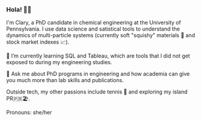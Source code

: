 ### Hola! 👩‍🔬

I'm Clary, a PhD candidate in chemical engineering at the University of Pennsylvania. I use data science and satistical tools to understand the dynamics of multi-particle systems (currently soft "squishy" materials 🔬 and stock market indexes 📈).

🌱 I’m currently learning SQL and Tableau, which are tools that I did not get exposed to during my engineering studies.

💬 Ask me about PhD programs in engineering and how academia can give you much more than lab skills and publications.

Outside tech, my other passions include tennis 🎾 and exploring my island PR🇵🇷🏖️.

Pronouns: she/her

<!--
**claryrodz/claryrodz** is a ✨ _special_ ✨ repository because its `README.md` (this file) appears on your GitHub profile.

Here are some ideas to get you started:

- 🔭 I’m currently working on ...
- 🌱 I’m currently learning ...
- 👯 I’m looking to collaborate on ...
- 🤔 I’m looking for help with ...
- 💬 Ask me about ...
- 📫 How to reach me: ...
- 😄 Pronouns: ...
- ⚡ Fun fact: ...
-->
